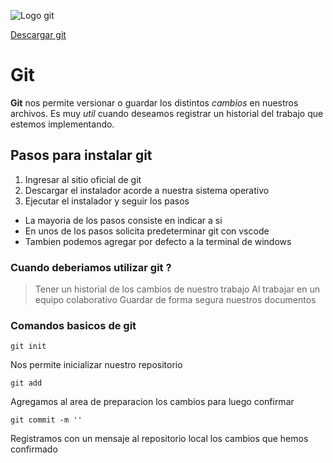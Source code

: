 ![Logo git](https://upload.wikimedia.org/wikipedia/commons/thumb/3/3f/Git_icon.svg/2048px-Git_icon.svg.png)

[Descargar git](https://git-scm.com/)

# Git

**Git** nos permite versionar o guardar los distintos _cambios_ en nuestros archivos. Es muy _util_ cuando deseamos registrar un historial del trabajo que estemos implementando.

## Pasos para instalar git

1. Ingresar al sitio oficial de git
2. Descargar el instalador acorde a nuestra sistema operativo
3. Ejecutar el instalador y seguir los pasos

- La mayoria de los pasos consiste en indicar a si
- En unos de los pasos solicita predeterminar git con vscode
- Tambien podemos agregar por defecto a la terminal de windows

### Cuando deberiamos utilizar git ?

> Tener un historial de los cambios de nuestro trabajo
> Al trabajar en un equipo colaborativo
> Guardar de forma segura nuestros documentos

### Comandos basicos de git

```
git init
```

Nos permite inicializar nuestro repositorio

```
git add
```

Agregamos al area de preparacion los cambios para luego confirmar

```
git commit -m ''
```

Registramos con un mensaje al repositorio local los cambios que hemos confirmado

